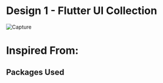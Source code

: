 # Design 1 - Flutter UI Collection

![Capture](https://github.com/retroportalstudio/rps_ui_collection/blob/main/rps_ui_e1/episode_1_design.jpg)

# Inspired From:


## Packages Used

